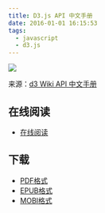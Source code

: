 ```yaml
---
title: D3.js API 中文手册
date: 2016-01-01 16:15:53
tags:
  - javascript
  - d3.js
---
```


![](https://ek8whxe.cloudimg.io/s/width/226/https://www.gitbook.com/cover/book/wizardforcel/d3-api-ref.jpg?build=1451636079716&v=12.0.2)

来源：[d3 Wiki API 中文手册](https://github.com/mbostock/d3/wiki/API--%E4%B8%AD%E6%96%87%E6%89%8B%E5%86%8C)

<!--more-->

## 在线阅读 ##

+ [在线阅读](https://www.gitbook.com/book/wizardforcel/d3-api-ref/details)

## 下载 ##

+ [PDF格式](https://www.gitbook.com/download/pdf/book/wizardforcel/d3-api-ref)
+ [EPUB格式](https://www.gitbook.com/download/epub/book/wizardforcel/d3-api-ref)
+ [MOBI格式](https://www.gitbook.com/download/mobi/book/wizardforcel/d3-api-ref)